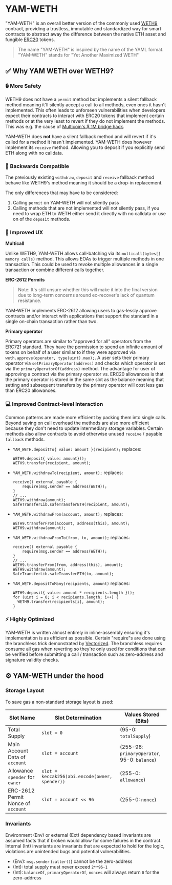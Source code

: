 # YAM-WETH
"YAM-WETH" is an overall better version of the commonly used [WETH9](https://etherscan.io/token/0xc02aaa39b223fe8d0a0e5c4f27ead9083c756cc2) contract,
providing a trustless, immutable and standardized way for smart contracts to abstract away the
difference between the native ETH asset and fungible [ERC20](https://eips.ethereum.org/EIPS/eip-20) tokens.

> The name "YAM-WETH" is inspired by the name of the YAML format. "YAM-WETH" stands for "Yet Another
> Maximized WETH"

## ✅ Why YAM WETH over WETH9?

### 🔒 More Safety

WETH9 does not have a `permit` method but implements a silent fallback method meaning it'll silently accept
a call to all methods, even ones it hasn't implemented. This often leads to unforseen
vulnerabilities when developers expect their contracts to interact with ERC20 tokens that implement
certain methods or at the very least to revert if they do not implement the methods. This was e.g. the
cause of [Multicoin's $ 1M bridge hack](https://medium.com/zengo/without-permit-multichains-exploit-explained-8417e8c1639b).

YAM-WETH does **not** have a silent fallback method and will revert if it's called for a method it
hasn't implemented. YAM-WETH does however implement its `receive` method. Allowing you to deposit if
you explicitly send ETH along with no calldata.

### 🧩 Backwards Compatible

The previously existing `withdraw`, `deposit` and `receive` fallback method behave like WETH9's
method meaning it should be a drop-in replacement.

The only differences that may have to be considered:
1. Calling `permit` on YAM-WETH will not silently pass
2. Calling methods that are not implemented will not silently pass, if you need to wrap ETH to WETH
   either send it directly with no calldata or use on of the `deposit` methods.

### 👤 Improved UX

**Multicall**

Unlike WETH9, YAM-WETH allows call-batching via its `multicall(bytes[] memory calls)` method. This
allows EOAs to trigger multiple methods in one transaction. This could be used to revoke multiple
allowances in a single transaction or combine different calls together.

**ERC-2612 Permits**

> Note: It's still unsure whether this will make it into the final version due to long-term concerns
> around ec-recover's lack of quantum resistance.

YAM-WETH implements ERC-2612 allowing users to gas-lessly approve contracts and/or interact with
applications that support the standard in a single on-chain transaction rather than two.

**Primary operator**

Primary operators are similar to "approved for all" operators from the ERC721 standard. They have
the permission to spend an infinite amount of tokens on behalf of a user similar to if they were
approved via `weth.approve(operator, type(uint).max);`. A user sets their primary operator via
`setPrimaryOperator(address)` and checks which operator is set via the `primaryOperatorOf(address)`
method. The advantage for user of approving a contract via the primary operator vs. ERC20 allowances
is that the primary operator is stored in the same slot as the balance meaning that setting and
subsequent transfers by the primary operator will cost less gas than ERC20 allowances.

### 💻 Improved Contract-level Interaction
Common patterns are made more efficient by packing them into single calls. Beyond saving on call
overhead the methods are also more efficient because they don't need to update intermediary storage
variables. Certain methods also allow contracts to avoid otherwise unused `receive` / payable `fallback` methods.

- `YAM_WETH.depositTo{ value: amount }(recipient);` replaces:
  ```solidity
  WETH9.deposit{ value: amount}();
  WETH9.transfer(recipient, amount);
  ```
- `YAM_WETH.withdrawTo(recipient, amount);` replaces:
  ```solidity
  receive() external payable {
      require(msg.sender == address(WETH));
  }
  // ...
  WETH9.withdraw(amount);
  SafeTransferLib.safeTransferETH(recipient, amount);
  ```
- `YAM_WETH.withdrawFrom(account, amount);` replaces:
  ```solidity
  WETH9.transferFrom(account, address(this), amount);
  WETH9.withdraw(amount);
  ```
- `YAM_WETH.withdrawFromTo(from, to, amount);` replaces:
  ```solidity
  receive() external payable {
      require(msg.sender == address(WETH));
  }
  // ...
  WETH9.transferFrom(from, address(this), amount);
  WETH9.withdraw(amount);
  SafeTransferLib.safeTransferETH(to, amount);
  ```
- `YAM_WETH.depositToMany(recipients, amount)` replaces:
  ```solidity
  WETH9.deposit{ value: amount * recipients.length }();
  for (uint i = 0; i < recipients.length; i++) {
    WETH9.transfer(recipients[i], amount);
  }

  ```

### ⚡ Highly Optimized
YAM-WETH is written almost entirely in inline-assembly ensuring it's implementation is as efficient
as possible. Certain "require"s are done using the branchless trick demonstrated by [Vectorized](https://twitter.com/optimizoor/status/1611614269900001280).
The branchless requires consume all gas when reverting so they're only used for conditions that can
be verified before submitting a call / transaction such as zero-address and signature validity
checks.

## ⚙️ YAM-WETH under the hood

### Storage Layout
To save gas a non-standard storage layout is used:

Slot Name | Slot Determination | Values Stored (Bits)
----|----|----
Total Supply | `slot = 0` | (95-0: `totalSupply`)
Main Account Data of `account` | `slot = account` | (255-96: `primaryOperator`, 95-0: `balance`)
Allowance `spender` for `owner` | `slot = keccak256(abi.encode(owner, spender))` | (255-0: `allowance`)
ERC-2612 Permit Nonce of `account` | `slot = account << 96` | (255-0: `nonce`)

### Invariants
Environment (Env) or external (Ext) dependency based invariants are assumed facts that if broken would allow for
some failures in the contract. Internal (Int) invariants are invariants that are expected to hold
for the logic, violations are unintended bugs and potential vulnerabilities.

- (Env): `msg.sender` (`caller()`) cannot be the zero-address
- (Int): total supply must never exceed `2**96-1`
- (Int): `balanceOf`, `primaryOperatorOf`, `nonces` will always return `0` for the zero-address
